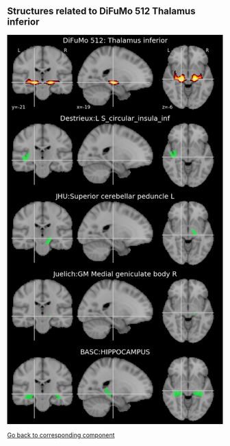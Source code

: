 


## Structures related to DiFuMo 512 Thalamus inferior

![224](224.jpg "Structures related to DiFuMo 512 Thalamus inferior")

[Go back to corresponding component](https://parietal-inria.github.io/DiFuMo/512/html/224.html)